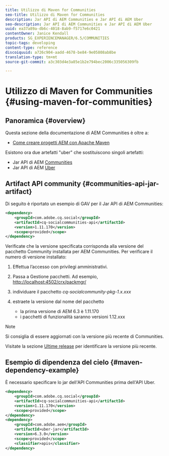 ```yaml
---
title: Utilizzo di Maven for Communities
seo-title: Utilizzo di Maven for Communities
description: Jar API di AEM Communities e Jar API di AEM Uber
seo-description: Jar API di AEM Communities e Jar API di AEM Uber
uuid: ea37a89a-db6c-4018-8ab9-f5717e6c0421
contentOwner: Janice Kendall
products: SG_EXPERIENCEMANAGER/6.5/COMMUNITIES
topic-tags: developing
content-type: reference
discoiquuid: a726c904-aadd-4678-be84-9e05808ab8be
translation-type: tm+mt
source-git-commit: a3c303d4e3a85e1b2e794bec2006c335056309fb

---
```



# Utilizzo di Maven for Communities {#using-maven-for-communities}

## Panoramica {#overview}

Questa sezione della documentazione di AEM Communities è oltre a:

* [Come creare progetti AEM con Apache Maven](../../help/sites-developing/ht-projects-maven.md)

Esistono ora due artefatti &quot;uber&quot; che sostituiscono singoli artefatti:

* Jar API di AEM [Communities](#communities-api-jar-artifact)
* Jar API di AEM [Uber](../../help/sites-developing/ht-projects-maven.md#what-is-the-uberjar)

## Artifact API community {#communities-api-jar-artifact}

Di seguito è riportato un esempio di GAV per il Jar API di AEM Communities:

```xml
<dependency>
    <groupId>com.adobe.cq.social</groupId>
    <artifactId>cq-socialcommunities-api</artifactId>
    <version>1.11.170</version>
    <scope>provided</scope>
</dependency>
```

Verificate che la versione specificata corrisponda alla versione del pacchetto Community installata per AEM Communities. Per verificare il numero di versione installato:

1. Effettua l’accesso con privilegi amministrativi.
2. Passa a Gestione [](../../help/sites-administering/package-manager.md)pacchetti. Ad esempio, [http://localhost:4502/crx/packmgr/](http://localhost:4502/crx/packmgr/)

3. individuare il pacchetto *cq-socialcommunity-pkg-1.x.xxx*
4. estraete la versione dal nome del pacchetto
   * la prima versione di AEM 6.3 è 1.11.170
   * i pacchetti di funzionalità saranno versioni 1.12.xxx

>[!NOTE]
>
>Si consiglia di essere aggiornati con la versione più recente di Communities.
>
>Visitate la sezione [Ultime release](deploy-communities.md#latest-releases) per identificare la versione più recente.

## Esempio di dipendenza del cielo {#maven-dependency-example}

È necessario specificare lo jar dell&#39;API Communities prima dell&#39;API Uber.

```xml
<dependency>
    <groupId>com.adobe.cq.social</groupId>
    <artifactId>cq-socialcommunities-api</artifactId>
    <version>1.11.170</version>
    <scope>provided</scope>
</dependency>
<dependency>
    <groupId>com.adobe.aem</groupId>
    <artifactId>uber-jar</artifactId>
    <version>6.3.0</version>
    <scope>provided</scope>
    <classifier>apis</classifier>
</dependency>
```
